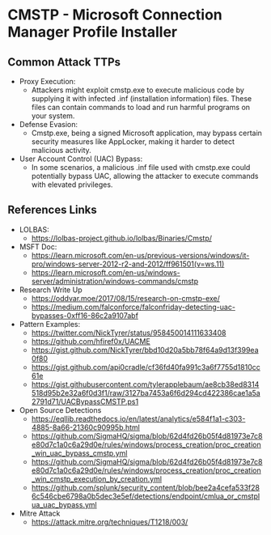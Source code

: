 # CMSTP - Microsoft Connection Manager Profile Installer

## Common Attack TTPs
- Proxy Execution: 
  - Attackers might exploit cmstp.exe to execute malicious code by supplying it with infected .inf (installation information) files. These files can contain commands to load and run harmful programs on your system.
- Defense Evasion: 
  - Cmstp.exe, being a signed Microsoft application, may bypass certain security measures like AppLocker, making it harder to detect malicious activity.
- User Account Control (UAC) Bypass: 
  - In some scenarios, a malicious .inf file used with cmstp.exe could potentially bypass UAC, allowing the attacker to execute commands with elevated privileges.

## References Links
- LOLBAS: 
  - https://lolbas-project.github.io/lolbas/Binaries/Cmstp/
- MSFT Doc: 
  - https://learn.microsoft.com/en-us/previous-versions/windows/it-pro/windows-server-2012-r2-and-2012/ff961501(v=ws.11)
  - https://learn.microsoft.com/en-us/windows-server/administration/windows-commands/cmstp
- Research Write Up
  - https://oddvar.moe/2017/08/15/research-on-cmstp-exe/
  - https://medium.com/falconforce/falconfriday-detecting-uac-bypasses-0xff16-86c2a9107abf
- Pattern Examples:  
  - https://twitter.com/NickTyrer/status/958450014111633408
  - https://github.com/hfiref0x/UACME
  - https://gist.github.com/NickTyrer/bbd10d20a5bb78f64a9d13f399ea0f80
  - https://gist.github.com/api0cradle/cf36fd40fa991c3a6f7755d1810cc61e
  - https://gist.githubusercontent.com/tylerapplebaum/ae8cb38ed8314518d95b2e32a6f0d3f1/raw/3127ba7453a6f6d294cd422386cae1a5a2791d71/UACBypassCMSTP.ps1
- Open Source Detections
  - https://eqllib.readthedocs.io/en/latest/analytics/e584f1a1-c303-4885-8a66-21360c90995b.html
  - https://github.com/SigmaHQ/sigma/blob/62d4fd26b05f4d81973e7c8e80d7c1a0c6a29d0e/rules/windows/process_creation/proc_creation_win_uac_bypass_cmstp.yml
  - https://github.com/SigmaHQ/sigma/blob/62d4fd26b05f4d81973e7c8e80d7c1a0c6a29d0e/rules/windows/process_creation/proc_creation_win_cmstp_execution_by_creation.yml
  - https://github.com/splunk/security_content/blob/bee2a4cefa533f286c546cbe6798a0b5dec3e5ef/detections/endpoint/cmlua_or_cmstplua_uac_bypass.yml
- Mitre Attack
  - https://attack.mitre.org/techniques/T1218/003/

